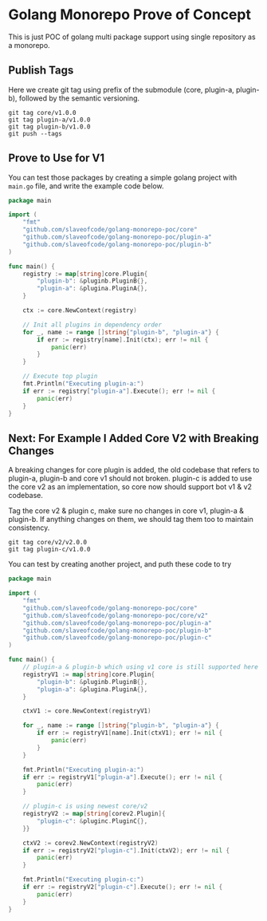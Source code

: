 # Golang Monorepo Prove of Concept

This is just POC of golang multi package support using single repository as a monorepo.

## Publish Tags

Here we create git tag using prefix of the submodule (core, plugin-a, plugin-b), followed by the semantic versioning.

```
git tag core/v1.0.0
git tag plugin-a/v1.0.0
git tag plugin-b/v1.0.0
git push --tags
```

## Prove to Use for V1

You can test those packages by creating a simple golang project with `main.go` file, and write the example code below.

```go
package main

import (
	"fmt"
	"github.com/slaveofcode/golang-monorepo-poc/core"
	"github.com/slaveofcode/golang-monorepo-poc/plugin-a"
	"github.com/slaveofcode/golang-monorepo-poc/plugin-b"
)

func main() {
	registry := map[string]core.Plugin{
		"plugin-b": &pluginb.PluginB{},
		"plugin-a": &plugina.PluginA{},
	}

	ctx := core.NewContext(registry)

	// Init all plugins in dependency order
	for _, name := range []string{"plugin-b", "plugin-a"} {
		if err := registry[name].Init(ctx); err != nil {
			panic(err)
		}
	}

	// Execute top plugin
	fmt.Println("Executing plugin-a:")
	if err := registry["plugin-a"].Execute(); err != nil {
		panic(err)
	}
}
```

## Next: For Example I Added Core V2 with Breaking Changes

A breaking changes for core plugin is added, the old codebase that refers to plugin-a, plugin-b and core v1 should not broken. plugin-c is added to use the core v2 as an implementation, so core now should support bot v1 & v2 codebase.

Tag the core v2 & plugin c, make sure no changes in core v1, plugin-a & plugin-b. If anything changes on them, we should tag them too to maintain consistency.
```
git tag core/v2/v2.0.0
git tag plugin-c/v1.0.0
```

You can test by creating another project, and puth these code to try

```go
package main

import (
	"fmt"
	"github.com/slaveofcode/golang-monorepo-poc/core"
	"github.com/slaveofcode/golang-monorepo-poc/core/v2"
	"github.com/slaveofcode/golang-monorepo-poc/plugin-a"
	"github.com/slaveofcode/golang-monorepo-poc/plugin-b"
	"github.com/slaveofcode/golang-monorepo-poc/plugin-c"
)

func main() {
	// plugin-a & plugin-b which using v1 core is still supported here
	registryV1 := map[string]core.Plugin{
		"plugin-b": &pluginb.PluginB{},
		"plugin-a": &plugina.PluginA{},
	}

	ctxV1 := core.NewContext(registryV1)

	for _, name := range []string{"plugin-b", "plugin-a"} {
		if err := registryV1[name].Init(ctxV1); err != nil {
			panic(err)
		}
	}

	fmt.Println("Executing plugin-a:")
	if err := registryV1["plugin-a"].Execute(); err != nil {
		panic(err)
	}

	// plugin-c is using newest core/v2
	registryV2 := map[string[corev2.Plugin]{
		"plugin-c": &pluginc.PluginC{},
	}}

	ctxV2 := corev2.NewContext(registryV2)
	if err := registryV2["plugin-c"].Init(ctxV2); err != nil {
		panic(err)
	}

	fmt.Println("Executing plugin-c:")
	if err := registryV2["plugin-c"].Execute(); err != nil {
		panic(err)
	}
}
```